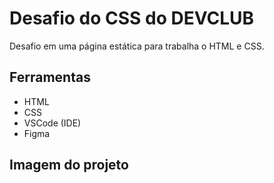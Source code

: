 # Desafio do CSS do DEVCLUB
<p>Desafio em uma página estática para trabalha o HTML e CSS.</p>

## Ferramentas
* HTML
* CSS
* VSCode (IDE)
* Figma

## Imagem do projeto
